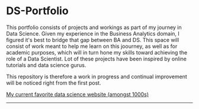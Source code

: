 # DS-Portfolio

This portfolio consists of projects and workings as part of my journey in Data Science. Given my experience in the Business Analytics domain, I figured it's best to bridge that gap between BA and DS. This space will consist of work meant to help me learn on this joourney, as well as for academic purposes, which will in turn hone my skills toward achieving the role of a Data Scientist. Lot of these projects have been inspired by online tutorials and data science gurus.

This repository is therefore a work in progress and continual improvement will be noticed right from the first post.

[My current favorite data science website (amongst 1000s)](https://towardsdatascience.com/)
***


